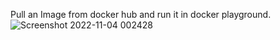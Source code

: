 Pull an Image from docker hub and run it in docker playground.
![Screenshot 2022-11-04 002428](https://user-images.githubusercontent.com/113765839/199995296-11dd887a-e22f-496e-9ca9-2373a16587f7.png)
